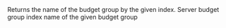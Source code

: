 <function name="GetBudgetGroupName" parent="vprof" type="libraryfunc">
	<description>
		Returns the name of the budget group by the given index.  
	</description>
	<realm>Server</realm>
	<args>
		<arg name="index" type="number">budget group index</arg>
	</args>
	<rets>
		<ret name="name" type="string">name of the given budget group</ret>
	</rets>
</function>